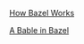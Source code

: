 [How Bazel Works](https://sluongng.hashnode.dev/bazel-caching-explained-pt-1-how-bazel-works)

[A Bable in Bazel](https://sluongng.hashnode.dev/)
